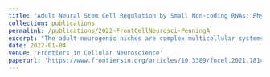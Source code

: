 ```yaml
---
title: "Adult Neural Stem Cell Regulation by Small Non-coding RNAs: Physiological Significance and Pathological Implications"
collection: publications
permalink: /publications/2022-FrontCellNeurosci-PenningA
excerpt: "The adult neurogenic niches are complex multicellular systems, receiving regulatory input from a multitude of intracellular, juxtacrine, and paracrine signals and biological pathways. Within the niches, adult neural stem cells (aNSCs) generate astrocytic and neuronal progeny, with the latter predominating in physiological conditions. The new neurons generated from this neurogenic process are functionally linked to memory, cognition, and mood regulation, while much less is known about the functional contribution of aNSC-derived newborn astrocytes and adult-born oligodendrocytes. Accumulating evidence suggests that the deregulation of aNSCs and their progeny can impact, or can be impacted by, aging and several brain pathologies, including neurodevelopmental and mood disorders, neurodegenerative diseases, and also by insults, such as epileptic seizures, stroke, or traumatic brain injury. Hence, understanding the regulatory underpinnings of aNSC activation, differentiation, and fate commitment could help identify novel therapeutic avenues for a series of pathological conditions. Over the last two decades, small non-coding RNAs (sncRNAs) have emerged as key regulators of NSC fate determination in the adult neurogenic niches. In this review, we synthesize prior knowledge on how sncRNAs, such as microRNAs (miRNAs) and piwi-interacting RNAs (piRNAs), may impact NSC fate determination in the adult brain and we critically assess the functional significance of these events. We discuss the concepts that emerge from these examples and how they could be used to provide a framework for considering aNSC (de)regulation in the pathogenesis and treatment of neurological diseases."
date: 2022-01-04
venue: 'Frontiers in Cellular Neuroscience'
paperurl: 'https://www.frontiersin.org/articles/10.3389/fncel.2021.781434/full'
---
```

